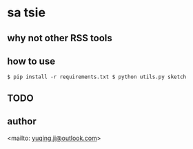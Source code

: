 # sa tsie

## why not other RSS tools

## how to use
`
$ pip install -r requirements.txt
$ python utils.py sketch
`

## TODO

## author

<mailto: yuqing.ji@outlook.com>
